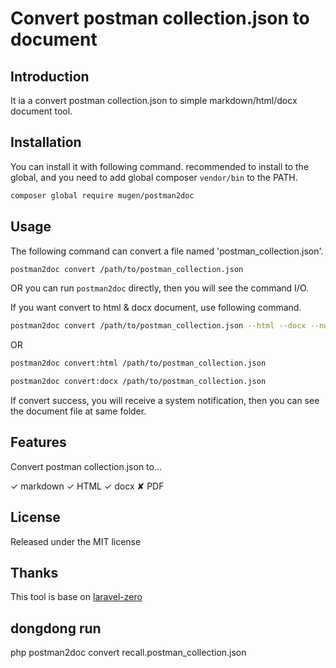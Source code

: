 # Convert postman collection.json to document

## Introduction

It ia a convert postman collection.json to simple markdown/html/docx document tool. 

## Installation

You can install it with following command. recommended to install to the global, and you need to add global composer `vendor/bin` to the PATH.

```bash
composer global require mugen/postman2doc
```

## Usage

The following command can convert a file named 'postman_collection.json'. 

```bash
postman2doc convert /path/to/postman_collection.json
```

OR you can run `postman2doc` directly, then you will see the command I/O.  

If you want convert to html & docx document, use following command.

```bash
postman2doc convert /path/to/postman_collection.json --html --docx --no-md
```
OR
```bash
postman2doc convert:html /path/to/postman_collection.json

postman2doc convert:docx /path/to/postman_collection.json
```

If convert success, you will receive a system notification, then you can see the document file at same folder.

## Features

Convert postman collection.json to...

✓ markdown
✓ HTML
✓ docx
✘ PDF

## License

Released under the MIT license

## Thanks

This tool is base on [laravel-zero](https://github.com/laravel-zero/laravel-zero)


## dongdong run   

php postman2doc convert recall.postman_collection.json
